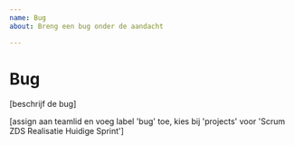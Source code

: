 ```yaml
---
name: Bug
about: Breng een bug onder de aandacht

---
```


# Bug

[beschrijf de bug]

[assign aan teamlid en voeg label 'bug' toe, kies bij 'projects' voor 'Scrum ZDS Realisatie Huidige Sprint']

